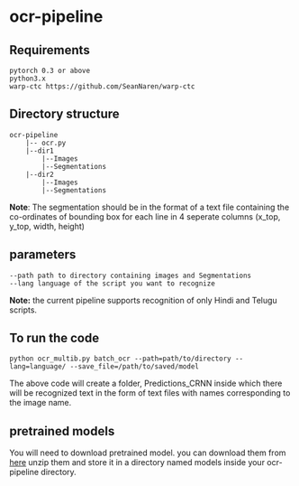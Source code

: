 # ocr-pipeline

## Requirements

```
pytorch 0.3 or above
python3.x
warp-ctc https://github.com/SeanNaren/warp-ctc
```

## Directory structure

```
ocr-pipeline
	|-- ocr.py
	|--dir1
		|--Images
		|--Segmentations
	|--dir2
		|--Images
		|--Segmentations
```

**Note**: The segmentation should be in the format of a text file containing
the co-ordinates of bounding box for each line in 4 seperate columns (x_top, y_top, width, height)


## parameters

```
--path path to directory containing images and Segmentations
--lang language of the script you want to recognize
```

**Note:** the current pipeline supports recognition of only Hindi and Telugu scripts.

## To run the code

```
python ocr_multib.py batch_ocr --path=path/to/directory --lang=language/ --save_file=/path/to/saved/model 
```

The above code will create a folder, Predictions_CRNN inside which there will be recognized text in the form of text files with names corresponding to the image name.

## pretrained models

You will need to download pretrained model.
you can download them from [here](https://drive.google.com/open?id=1e4ukpAewCqmAK7eb6vuBxlM6uXXywV5b)
unzip them and store it in a directory named models inside your ocr-pipeline directory.
